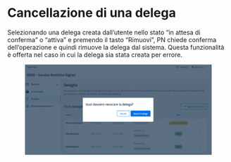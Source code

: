 # Cancellazione di una delega

Selezionando una delega creata dall’utente nello stato “in attesa di conferma” o “attiva” e premendo il tasto “Rimuovi”, PN chiede conferma dell’operazione e quindi rimuove la delega dal sistema. Questa funzionalità è offerta nel caso in cui la delega sia stata creata per errore.

<figure><img src="../../../../.gitbook/assets/image (102).png" alt=""><figcaption></figcaption></figure>
